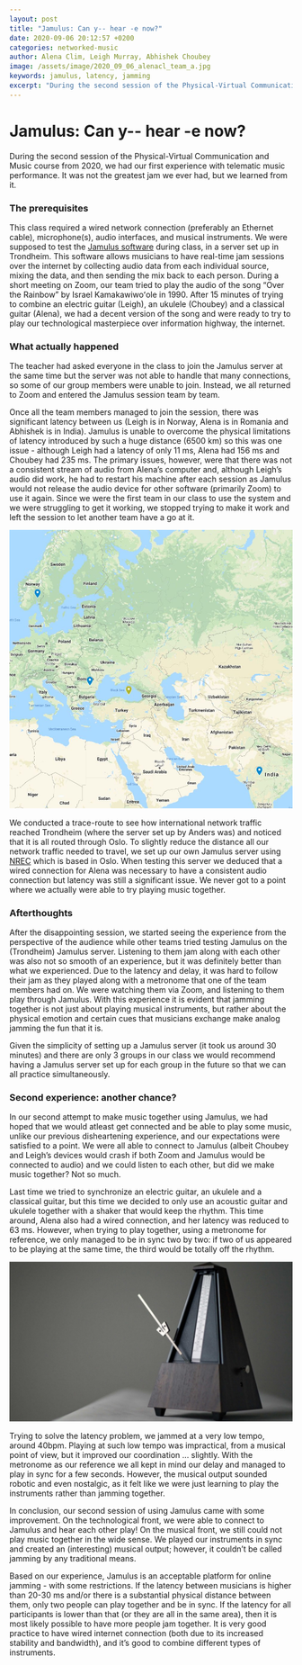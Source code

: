 ```yaml
---
layout: post
title: "Jamulus: Can y-- hear -e now?"
date: 2020-09-06 20:12:57 +0200
categories: networked-music
author: Alena Clim, Leigh Murray, Abhishek Choubey
image: /assets/image/2020_09_06_alenacl_team_a.jpg
keywords: jamulus, latency, jamming
excerpt: "During the second session of the Physical-Virtual Communication and Music course from 2020, we had our first experience with telematic music performance. It was not the greatest jam we ever had, but we learned from it. "
---
```


# Jamulus: Can y-- hear -e now?

During the second session of the Physical-Virtual Communication and Music course from 2020, we had our first experience with telematic music performance. It was not the greatest jam we ever had, but we learned from it.

### The prerequisites

This class required a wired network connection (preferably an Ethernet cable), microphone(s), audio interfaces, and musical instruments. We were supposed to test the [Jamulus software](https://sourceforge.net/projects/llcon/) during class, in a server set up in Trondheim. This software allows musicians to have real-time jam sessions over the internet by collecting audio data from each individual source, mixing the data, and then sending the mix back to each person. During a short meeting on Zoom, our team tried to play the audio of the song “Over the Rainbow” by Israel Kamakawiwoʻole in 1990. After 15 minutes of trying to combine an electric guitar (Leigh), an ukulele (Choubey) and a classical guitar (Alena), we had a decent version of the song and were ready to try to play our technological masterpiece over information highway, the internet.

### What actually happened

The teacher had asked everyone in the class to join the Jamulus server at the same time but the server was not able to handle that many connections, so some of our group members were unable to join. Instead, we all returned to Zoom and entered the Jamulus session team by team.

Once all the team members managed to join the session, there was significant latency between us (Leigh is in Norway, Alena is in Romania and Abhishek is in India). Jamulus is unable to overcome the physical limitations of latency introduced by such a huge distance (6500 km) so this was one issue - although Leigh had a latency of only 11 ms, Alena had 156 ms and Choubey had 235 ms. The primary issues, however, were that there was not a consistent stream of audio from Alena’s computer and, although Leigh’s audio did work, he had to restart his machine after each session as Jamulus would not release the audio device for other software (primarily Zoom) to use it again.  Since we were the first team in our class to use the system and we were struggling to get it working, we stopped trying to make it work and left the session to let another team have a go at it.


![Difference in locations doesn't help with the latency.](/assets/image/2020_09_06_alenacl_team_a.jpg "Locations vs latency.")


We conducted a trace-route to see how international network traffic reached Trondheim (where the server set up by Anders was) and noticed that it is all routed through Oslo. To slightly reduce the distance all our network traffic needed to travel, we set up our own Jamulus server using [NREC](https://www.nrec.no/) which is based in Oslo. When testing this server we deduced that a wired connection for Alena was necessary to have a consistent audio connection but latency was still a significant issue. We never got to a point where we actually were able to try playing music together.

### Afterthoughts

After the disappointing session, we started seeing the experience from the perspective of the audience while other teams tried testing Jamulus on the (Trondheim) Jamulus server. Listening to them jam along with each other was also not so smooth of an experience, but it was definitely better than what we experienced. Due to the latency and delay, it was hard to follow their jam as they played along with a metronome that one of the team members had on. We were watching them via Zoom, and listening to them play through Jamulus. With this experience it is evident that jamming together is not just about playing musical instruments, but rather about the physical emotion and certain cues that musicians exchange make analog jamming the fun that it is.

Given the simplicity of setting up a Jamulus server (it took us around 30 minutes) and there are only 3 groups in our class we would recommend having a Jamulus server set up for each group in the future so that we can all practice simultaneously.


### Second experience: another chance?

In our second attempt to make music together using Jamulus, we had hoped that we would atleast get connected and be able to play some music, unlike our previous disheartening experience, and our expectations were satisfied to a point. We were all able to connect to Jamulus (albeit Choubey and Leigh’s devices would crash if both Zoom and Jamulus would be connected to audio) and we could listen to each other, but did we make music together? Not so much.

Last time we tried to synchronize an electric guitar, an ukulele and a classical guitar, but this time we decided to only use an acoustic guitar and ukulele together with a shaker that would keep the rhythm. This time around, Alena also had a wired connection, and her latency was reduced to 63 ms. However, when trying to play together, using a metronome for reference, we only managed to be in sync two by two: if two of us appeared to be playing at the same time, the third would be totally off the rhythm.

![Jamming while referencing a metronome.](/assets/image/2020_09_14_alenacl_metronome_jamming.jpg "Metronome reference.")

Trying to solve the latency problem, we jammed at a very low tempo, around 40bpm. Playing at such low tempo was impractical, from a musical point of view, but it improved our coordination … slightly. With the metronome as our reference we all kept in mind our delay and managed to play in sync for a few seconds. However, the musical output sounded robotic and even nostalgic, as it felt like we were just learning to play the instruments rather than jamming together.

In conclusion, our second session of using Jamulus came with some improvement. On the technological front, we were able to connect to Jamulus and hear each other play! On  the musical front, we still could not play music together in the wide sense. We played our instruments in sync and created an (interesting) musical output; however, it couldn’t be called jamming by any traditional means.

Based on our experience, Jamulus is an acceptable platform for online jamming - with some restrictions. If the latency between musicians is higher than 20-30 ms and/or there is a substantial physical distance between them, only two people can play together and be in sync. If the latency for all participants is lower than that (or they are all in the same area), then it is most likely possible to have more people jam together. It is very good practice to have wired internet connection (both due to its increased stability and bandwidth), and it’s good to combine different types of instruments.
